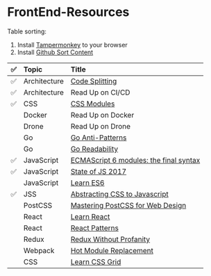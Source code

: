 # FrontEnd-Resources

Table sorting:
1. Install [Tampermonkey](https://chrome.google.com/webstore/detail/tampermonkey/dhdgffkkebhmkfjojejmpbldmpobfkfo/related) to your browser
2. Install [Github Sort Content](https://greasyfork.org/en/scripts/21373-github-sort-content)


| :white_check_mark: | Topic        | Title                                                                                                                              |
|:------------------:|:-------------|:-----------------------------------------------------------------------------------------------------------------------------------|
| :white_check_mark: | Architecture | [Code Splitting](https://github.com/webpack/docs/wiki/code-splitting)                                                              |
| :white_check_mark: | Architecture | Read Up on CI/CD                                                                                                                   |
| :white_check_mark: | CSS          | [CSS Modules](https://github.com/css-modules/css-modules)                                                                          |
|                    | Docker       | Read Up on Docker                                                                                                                  |
|                    | Drone        | Read Up on Drone                                                                                                                   |
|                    | Go           | [Go Anti-Patterns](https://www.reddit.com/r/golang/comments/2u2ke0/share_your_golang_antipatterns/#bottom-comments)                |
|                    | Go           | [Go Readability](https://talks.golang.org/2014/readability.slide#1)                                                                |
| :white_check_mark: | JavaScript   | [ECMAScript 6 modules: the final syntax](http://2ality.com/2014/09/es6-modules-final.html)                                         |
| :white_check_mark: | JavaScript   | [State of JS 2017](https://stateofjs.com/2017/connections/)                                                                        |
|                    | JavaScript   | [Learn ES6](https://es6.io/)                                                                                                       |
| :white_check_mark: | JSS          | [Abstracting CSS to Javascript](http://cssinjs.org/?v=v9.3.3)                                                                      |
|                    | PostCSS      | [Mastering PostCSS for Web Design](https://www.packtpub.com/web-development/mastering-postcss-web-design)                          |
|                    | React        | [Learn React](https://learnreact.com/)                                                                                             |
|                    | React        | [React Patterns](https://reactpatterns.com/)                                                                                       |
|                    | Redux        | [Redux Without Profanity](https://drive.google.com/a/restlessbandit.com/file/d/1o9GTPU83WSyB1MroOihxz4obd9Ec1qd6/view?usp=sharing) |
|                    | Webpack      | [Hot Module Replacement](https://webpack.github.io/docs/hot-module-replacement.html)                                               |
|                    | CSS          | [Learn CSS Grid](https://scrimba.com/g/gR8PTE)                                                                                     |
